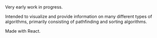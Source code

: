 Very early work in progress.

Intended to visualize and provide information on many different types of algorithms, primarily consisting of pathfinding and sorting algorithms. 

Made with React.
